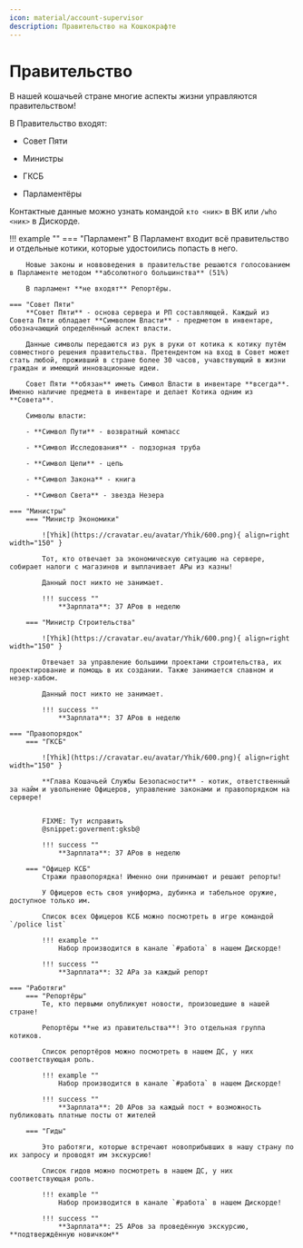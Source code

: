 ```yaml
---
icon: material/account-supervisor
description: Правительство на Кошкокрафте
---
```


# **Правительство**

В нашей кошачьей стране многие аспекты жизни управляются правительством! 

В Правительство входят:

- Совет Пяти

- Министры

- ГКСБ

- Парламентёры

Контактные данные можно узнать командой `кто <ник>` в ВК или `/who <ник>` в Дискорде.

!!! example ""
    === "Парламент"
        В Парламент входит всё правительство и отдельные котики, которые удостоились попасть в него.

        Новые законы и новвоведения в правительстве решаются голосованием в Парламенте методом **абсолютного большинства** (51%)

        В парламент **не входят** Репортёры.

    === "Совет Пяти"
        **Совет Пяти** - основа сервера и РП составляющей. Каждый из Совета Пяти обладает **Символом Власти** - предметом в инвентаре, обозначающий определённый аспект власти.

        Данные символы передаются из рук в руки от котика к котику путём совместного решения правительства. Претендентом на вход в Совет может стать любой, проживший в стране более 30 часов, учавствующий в жизни граждан и имеющий инновационные идеи.

        Совет Пяти **обязан** иметь Символ Власти в инвентаре **всегда**. Именно наличие предмета в инвентаре и делает Котика одним из **Совета**.

        Символы власти:

        - **Символ Пути** - возвратный компасс

        - **Символ Исследования** - подзорная труба

        - **Символ Цепи** - цепь

        - **Символ Закона** - книга

        - **Символ Света** - звезда Незера

    === "Министры"
        === "Министр Экономики"

            ![Yhik](https://cravatar.eu/avatar/Yhik/600.png){ align=right width="150" }

            Тот, кто отвечает за экономическую ситуацию на сервере, собирает налоги с магазинов и выплачивает АРы из казны!

            Данный пост никто не занимает.

            !!! success ""
                **Зарплата**: 37 АРов в неделю

        === "Министр Строительства"

            ![Yhik](https://cravatar.eu/avatar/Yhik/600.png){ align=right width="150" }

            Отвечает за управление большими проектами строительства, их проектирование и помощь в их создании. Также занимается спавном и незер-хабом.

            Данный пост никто не занимает.

            !!! success ""
                **Зарплата**: 37 АРов в неделю
    
    === "Правопорядок"
        === "ГКСБ"

            ![Yhik](https://cravatar.eu/avatar/Yhik/600.png){ align=right width="150" }

            **Глава Кошачьей Службы Безопасности** - котик, ответственный за найм и увольнение Офицеров, управление законами и правопорядком на сервере!


            FIXME: Тут исправить
            @snippet:goverment:gksb@

            !!! success ""
                **Зарплата**: 37 АРов в неделю

        === "Офицер КСБ"
            Стражи правопорядка! Именно они принимают и решают репорты!

            У Офицеров есть своя униформа, дубинка и табельное оружие, доступное только им.

            Список всех Офицеров КСБ можно посмотреть в игре командой `/police list`

            !!! example ""
                Набор производится в канале `#работа` в нашем Дискорде!

            !!! success ""
                **Зарплата**: 32 АРа за каждый репорт

    === "Работяги"
        === "Репортёры"
            Те, кто первыми опубликуют новости, произошедшие в нашей стране!

            Репортёры **не из правительства**! Это отдельная группа котиков.

            Список репортёров можно посмотреть в нашем ДС, у них соответствующая роль.

            !!! example ""
                Набор производится в канале `#работа` в нашем Дискорде!

            !!! success ""
                **Зарплата**: 20 АРов за каждый пост + возможность публиковать платные посты от жителей

        === "Гиды"

            Это работяги, которые встречают новоприбывших в нашу страну по их запросу и проводят им экскурсию!

            Список гидов можно посмотреть в нашем ДС, у них соответствующая роль.

            !!! example ""
                Набор производится в канале `#работа` в нашем Дискорде!

            !!! success ""
                **Зарплата**: 25 АРов за проведённую экскурсию, **подтверждённую новичком**